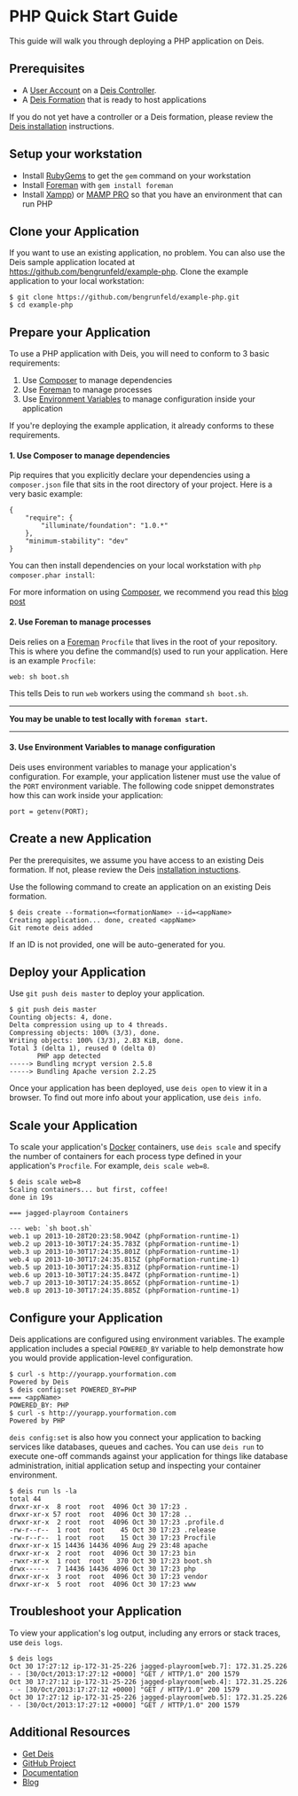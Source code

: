 # PHP Quick Start Guide

This guide will walk you through deploying a PHP application on Deis.

## Prerequisites

* A [User Account](http://docs.deis.io/en/latest/client/register/) on a [Deis Controller](http://docs.deis.io/en/latest/terms/controller/).
* A [Deis Formation](http://docs.deis.io/en/latest/gettingstarted/concepts/#formations) that is ready to host applications

If you do not yet have a controller or a Deis formation, please review the [Deis installation](http://docs.deis.io/en/latest/gettingstarted/installation/) instructions.

## Setup your workstation

* Install [RubyGems](http://rubygems.org/pages/download) to get the `gem` command on your workstation
* Install [Foreman](http://ddollar.github.com/foreman/) with `gem install foreman`
* Install [Xampp](http://www.apachefriends.org/en/xampp.html)) or [MAMP PRO](http://www.mamp.info/en/mamp-pro/) so that you have an environment that can run PHP

## Clone your Application

If you want to use an existing application, no problem.  You can also use the Deis sample application located at <https://github.com/bengrunfeld/example-php>.  Clone the example application to your local workstation:

    $ git clone https://github.com/bengrunfeld/example-php.git
    $ cd example-php

## Prepare your Application

To use a PHP application with Deis, you will need to conform to 3 basic requirements:

 1. Use [Composer](http://getcomposer.org/) to manage dependencies
 2. Use [Foreman](http://ddollar.github.com/foreman/) to manage processes
 3. Use [Environment Variables](https://help.ubuntu.com/community/EnvironmentVariables) to manage configuration inside your application

If you're deploying the example application, it already conforms to these requirements.

#### 1. Use Composer to manage dependencies

Pip requires that you explicitly declare your dependencies using a `composer.json` file that sits in the root directory of your project. Here is a very basic example:

	{ 
		"require": { 
		    "illuminate/foundation": "1.0.*"
		},
		"minimum-stability": "dev"
	}
    
You can then install dependencies on your local workstation with `php composer.phar install`:

For more information on using [Composer](http://getcomposer.org/), we recommend you read this [blog post](http://www.sitepoint.com/php-dependency-management-with-composer/) 

#### 2. Use Foreman to manage processes

Deis relies on a [Foreman](http://ddollar.github.com/foreman/) `Procfile` that lives in the root of your repository.  This is where you define the command(s) used to run your application.  Here is an example `Procfile`:

    web: sh boot.sh

This tells Deis to run `web` workers using the command `sh boot.sh`. 

---

**You may be unable to test locally with `foreman start`.**

---

#### 3. Use Environment Variables to manage configuration

Deis uses environment variables to manage your application's configuration. For example, your application listener must use the value of the `PORT` environment variable. The following code snippet demonstrates how this can work inside your application:

    port = getenv(PORT);

## Create a new Application

Per the prerequisites, we assume you have access to an existing Deis formation. If not, please review the Deis [installation instuctions](http://docs.deis.io/en/latest/gettingstarted/installation/).

Use the following command to create an application on an existing Deis formation.

    $ deis create --formation=<formationName> --id=<appName>
	Creating application... done, created <appName>
	Git remote deis added
    
If an ID is not provided, one will be auto-generated for you.

## Deploy your Application

Use `git push deis master` to deploy your application.

	$ git push deis master
	Counting objects: 4, done.
	Delta compression using up to 4 threads.
	Compressing objects: 100% (3/3), done.
	Writing objects: 100% (3/3), 2.83 KiB, done.
	Total 3 (delta 1), reused 0 (delta 0)
	       PHP app detected
	-----> Bundling mcrypt version 2.5.8
	-----> Bundling Apache version 2.2.25

Once your application has been deployed, use `deis open` to view it in a browser. To find out more info about your application, use `deis info`.

## Scale your Application

To scale your application's [Docker](http://docker.io) containers, use `deis scale` and specify the number of containers for each process type defined in your application's `Procfile`. For example, `deis scale web=8`.

	$ deis scale web=8
	Scaling containers... but first, coffee!
	done in 19s
	
	=== jagged-playroom Containers
	
	--- web: `sh boot.sh`
	web.1 up 2013-10-28T20:23:58.904Z (phpFormation-runtime-1)
	web.2 up 2013-10-30T17:24:35.783Z (phpFormation-runtime-1)
	web.3 up 2013-10-30T17:24:35.801Z (phpFormation-runtime-1)
	web.4 up 2013-10-30T17:24:35.815Z (phpFormation-runtime-1)
	web.5 up 2013-10-30T17:24:35.831Z (phpFormation-runtime-1)
	web.6 up 2013-10-30T17:24:35.847Z (phpFormation-runtime-1)
	web.7 up 2013-10-30T17:24:35.865Z (phpFormation-runtime-1)
	web.8 up 2013-10-30T17:24:35.885Z (phpFormation-runtime-1)


## Configure your Application

Deis applications are configured using environment variables. The example application includes a special `POWERED_BY` variable to help demonstrate how you would provide application-level configuration. 

	$ curl -s http://yourapp.yourformation.com
	Powered by Deis
	$ deis config:set POWERED_BY=PHP
	=== <appName>
	POWERED_BY: PHP
	$ curl -s http://yourapp.yourformation.com
	Powered by PHP

`deis config:set` is also how you connect your application to backing services like databases, queues and caches. You can use `deis run` to execute one-off commands against your application for things like database administration, initial application setup and inspecting your container environment.

	$ deis run ls -la
	total 44
	drwxr-xr-x  8 root  root  4096 Oct 30 17:23 .
	drwxr-xr-x 57 root  root  4096 Oct 30 17:28 ..
	drwxr-xr-x  2 root  root  4096 Oct 30 17:23 .profile.d
	-rw-r--r--  1 root  root    45 Oct 30 17:23 .release
	-rw-r--r--  1 root  root    15 Oct 30 17:23 Procfile
	drwxr-xr-x 15 14436 14436 4096 Aug 29 23:48 apache
	drwxr-xr-x  2 root  root  4096 Oct 30 17:23 bin
	-rwxr-xr-x  1 root  root   370 Oct 30 17:23 boot.sh
	drwx------  7 14436 14436 4096 Oct 30 17:23 php
	drwxr-xr-x  3 root  root  4096 Oct 30 17:23 vendor
	drwxr-xr-x  5 root  root  4096 Oct 30 17:23 www

## Troubleshoot your Application

To view your application's log output, including any errors or stack traces, use `deis logs`.

    $ deis logs
	Oct 30 17:27:12 ip-172-31-25-226 jagged-playroom[web.7]: 172.31.25.226 - - [30/Oct/2013:17:27:12 +0000] "GET / HTTP/1.0" 200 1579
	Oct 30 17:27:12 ip-172-31-25-226 jagged-playroom[web.4]: 172.31.25.226 - - [30/Oct/2013:17:27:12 +0000] "GET / HTTP/1.0" 200 1579
	Oct 30 17:27:12 ip-172-31-25-226 jagged-playroom[web.5]: 172.31.25.226 - - [30/Oct/2013:17:27:12 +0000] "GET / HTTP/1.0" 200 1579

## Additional Resources

* [Get Deis](http://deis.io/get-deis/)
* [GitHub Project](https://github.com/opdemand/deis)
* [Documentation](http://docs.deis.io/)
* [Blog](http://deis.io/blog/)
